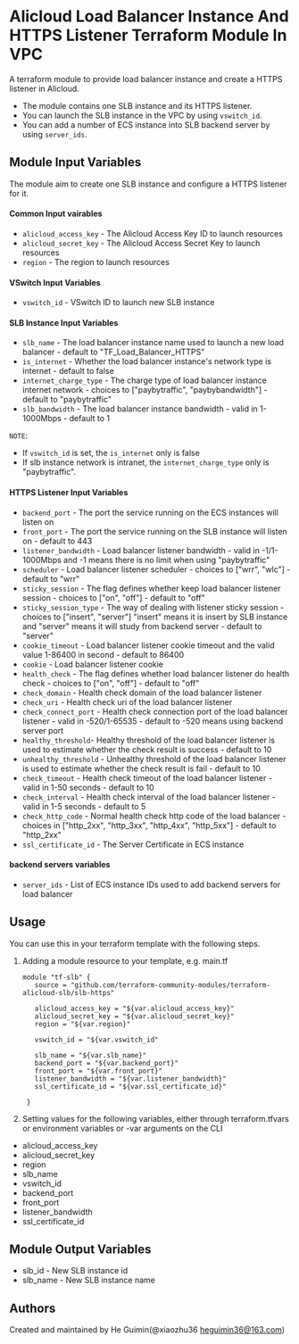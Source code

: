 Alicloud Load Balancer Instance And HTTPS Listener Terraform Module In VPC
=========================================================================

A terraform module to provide load balancer instance and create a HTTPS listener in Alicloud.

- The module contains one SLB instance and its HTTPS listener.
- You can launch the SLB instance in the VPC by using `vswitch_id`.
- You can add a number of ECS instance into SLB backend server by using `server_ids`.


Module Input Variables
----------------------

The module aim to create one SLB instance and configure a HTTPS listener for it.

#### Common Input vairables

- `alicloud_access_key` - The Alicloud Access Key ID to launch resources
- `alicloud_secret_key` - The Alicloud Access Secret Key to launch resources
- `region` - The region to launch resources

#### VSwitch Input Variables

- `vswitch_id` - VSwitch ID to launch new SLB instance

#### SLB Instance Input Variables

- `slb_name` - The load balancer instance name used to launch a new load balancer - default to "TF_Load_Balancer_HTTPS"
- `is_internet` - Whether the load balancer instance's network type is internet - default to false
- `internet_charge_type` - The charge type of load balancer instance internet network - choices to ["paybytraffic", "paybybandwidth"] - default to "paybytraffic"
- `slb_bandwidth` - The load balancer instance bandwidth - valid in 1-1000Mbps - default to 1

`NOTE`:
* If `vswitch_id` is set, the `is_internet` only is false
* If slb instance network is intranet, the `internet_charge_type` only is "paybytraffic".

#### HTTPS Listener Input Variables

- `backend_port` - The port the service running on the ECS instances will listen on
- `front_port` - The port the service running on the SLB instance will listen on - default to 443
- `listener_bandwidth` - Load balancer listener bandwidth - valid in -1/1-1000Mbps and -1 means there is no limit when using "paybytraffic"
- `scheduler` - Load balancer listener scheduler - choices to ["wrr", "wlc"] - default to "wrr"
- `sticky_session` -  The flag defines whether keep load balancer listener session - choices to ["on", "off"] - default to "off"
- `sticky_session_type` - The way of dealing with listener sticky session - choices to ["insert", "server"]
  "insert" means it is insert by SLB instance and "server" means it will study from backend server - default to "server"
- `cookie_timeout` - Load balancer listener cookie timeout and the valid value 1-86400 in second - default to 86400
- `cookie` - Load balancer listener cookie
- `health_check` - The flag defines whether load balancer listener do health check - choices to ["on", "off"] - default to "off"
- `check_domain` - Health check domain of the load balancer listener
- `check_uri` - Health check uri of the load balancer listener
- `check_connect_port` - Health check connection port of the load balancer listener - valid in -520/1-65535 - default to -520 means using backend server port
- `healthy_threshold`- Healthy threshold of the load balancer listener is used to estimate whether the check result is success - default to 10
- `unhealthy_threshold` - Unhealthy threshold of the load balancer listener is used to estimate whether the check result is fail - default to 10
- `check_timeout` - Health check timeout of the load balancer listener - valid in 1-50 seconds - default to 10
- `check_interval` - Health check interval of the load balancer listener - valid in 1-5 seconds - default to 5
- `check_http_code` - Normal health check http code of the load balancer - choices in ["http_2xx", "http_3xx", "http_4xx", "http_5xx"] - default to "http_2xx"
- `ssl_certificate_id` - The Server Certificate in ECS instance

#### backend servers variables
- `server_ids` - List of ECS instance IDs used to add backend servers for load balancer


Usage
-----
You can use this in your terraform template with the following steps.

1. Adding a module resource to your template, e.g. main.tf

       module "tf-slb" {
          source = "github.com/terraform-community-modules/terraform-alicloud-slb/slb-https"

          alicloud_access_key = "${var.alicloud_access_key}"
          alicloud_secret_key = "${var.alicloud_secret_key}"
          region = "${var.region}"

          vswitch_id = "${var.vswitch_id"

          slb_name = "${var.slb_name}"
          backend_port = "${var.backend_port}"
          front_port = "${var.front_port}"
          listener_bandwidth = "${var.listener_bandwidth}"
          ssl_certificate_id = "${var.ssl_certificate_id}"

        }

2. Setting values for the following variables, either through terraform.tfvars or environment variables or -var arguments on the CLI

- alicloud_access_key
- alicloud_secret_key
- region
- slb_name
- vswitch_id
- backend_port
- front_port
- listener_bandwidth
- ssl_certificate_id

Module Output Variables
-----------------------

- slb_id - New SLB instance id
- slb_name - New SLB instance name

Authors
-------
Created and maintained by He Guimin(@xiaozhu36  heguimin36@163.com)
